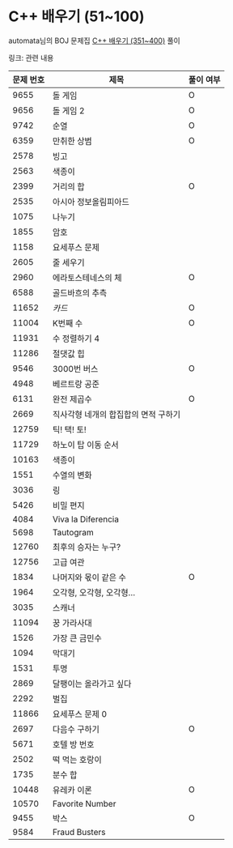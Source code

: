 # C++ 배우기 (51~100)
automata님의 BOJ 문제집 [C++ 배우기 (351~400)](https://www.acmicpc.net/workbook/view/617) 풀이  
  
링크: 관련 내용

|문제 번호|제목|풀이 여부|
|---|---|---|
|9655 |돌 게임    |O|
|9656 |돌 게임 2  |O|
|9742 |순열  |O|
|6359 |만취한 상범  |O|
|2578 |빙고  | |
|2563 |색종이 | |
|2399 |거리의 합|O|
|2535 |아시아 정보올림피아드 | |
|1075 |나누기 | |
|1855 |암호  | |
|1158 |요세푸스 문제 | |
|2605 |줄 세우기   | |
|2960 |에라토스테네스의 체  |O|
|6588 |골드바흐의 추측    | |
|11652|*카드*  |O|
|11004|K번째 수   |O|
|11931|수 정렬하기 4    | |
|11286|절댓값 힙   | |
|9546 |3000번 버스    |O|
|4948 |베르트랑 공준 | |
|6131 |완전 제곱수  |O|
|2669 |직사각형 네개의 합집합의 면적 구하기    | |
|12759|틱! 택! 토!    | |
|11729|하노이 탑 이동 순서 | |
|10163|색종이 | |
|1551 |수열의 변화  | |
|3036 |링   | |
|5426 |비밀 편지   | |
|4084 |Viva la Diferencia  | |
|5698 |Tautogram   | |
|12760|최후의 승자는 누구? | |
|12756|고급 여관   | |
|1834 |나머지와 몫이 같은 수    |O|
|1964 |오각형, 오각형, 오각형…  | |
|3035 |스캐너 | |
|11094|꿍 가라사대  | |
|1526 |가장 큰 금민수        | |
|1094 |막대기   | |
|1531 |투명      | |
|2869 |달팽이는 올라가고 싶다    | |
|2292 |벌집  | |
|11866|요세푸스 문제 0   | |
|2697 |다음수 구하기 |O|
|5671 |호텔 방 번호 | |
|2502 |떡 먹는 호랑이   | |
|1735 |분수 합    | |
|10448|유레카 이론  |O|
|10570|Favorite Number | |
|9455 |박스  |O|
|9584 |Fraud Busters   | |